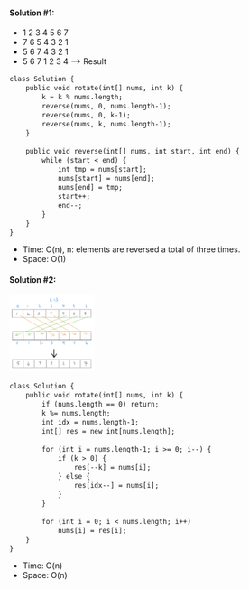 #### Solution #1:
* 1 2 3 4 5 6 7
* 7 6 5 4 3 2 1
* 5 6 7 4 3 2 1
* 5 6 7 1 2 3 4 --> Result
```
class Solution {
    public void rotate(int[] nums, int k) {
        k = k % nums.length;
        reverse(nums, 0, nums.length-1);
        reverse(nums, 0, k-1);
        reverse(nums, k, nums.length-1);
    }
    
    public void reverse(int[] nums, int start, int end) {
        while (start < end) {
            int tmp = nums[start];
            nums[start] = nums[end];
            nums[end] = tmp;
            start++;
            end--;
        }
    }
}
```
* Time: O(n), n: elements are reversed a total of three times.
* Space: O(1)

#### Solution #2:
<img src="https://github.com/HackBL/Leetcode/blob/main/Resources/189_2.png" width=30% height=30%>

```
class Solution {
    public void rotate(int[] nums, int k) {
        if (nums.length == 0) return;
        k %= nums.length;
        int idx = nums.length-1;
        int[] res = new int[nums.length];
        
        for (int i = nums.length-1; i >= 0; i--) {
            if (k > 0) {
                res[--k] = nums[i];
            } else {
                res[idx--] = nums[i];
            }
        }
        
        for (int i = 0; i < nums.length; i++)
            nums[i] = res[i];
    }
}
```
* Time: O(n)
* Space: O(n)

